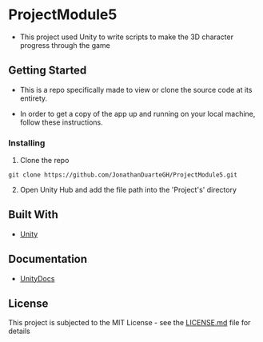 # ProjectModule5

- This project used Unity to write scripts to make the 3D character progress through the game

## Getting Started

- This is a repo specifically made to view or clone the source code at its entirety.

- In order to get a copy of the app up and running on your local machine, follow these instructions.

### Installing

1. Clone the repo

```
git clone https://github.com/JonathanDuarteGH/ProjectModule5.git
```

2. Open Unity Hub and add the file path into the 'Project's' directory

## Built With

* [Unity](https://unity.com/)

## Documentation
* [UnityDocs](https://docs.unity3d.com/Manual/index.html)

## License

This project is subjected to the MIT License - see the [LICENSE.md](LICENSE.md) file for details